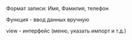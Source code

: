 Формат записи: Имя, Фамилия, телефон

Функция - ввод данных вручную

view - интерфейс (меню, указать импорт и т.д.)